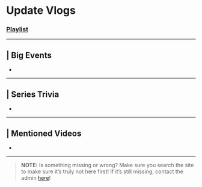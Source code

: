 # Update Vlogs
### [Playlist](https://www.youtube.com/playlist?list=PLwljWXtmIKiQgAD-fPU6vN2E8RvDconaM)

----

## | Big Events
- 

----

## | Series Trivia
- 

----
 
## | Mentioned Videos
- []()
 
----
 
> **NOTE:** Is something missing or wrong? Make sure you search the site to make sure it’s truly not here first! If it’s still missing, contact the admin [here](../chapter_2.md)!
